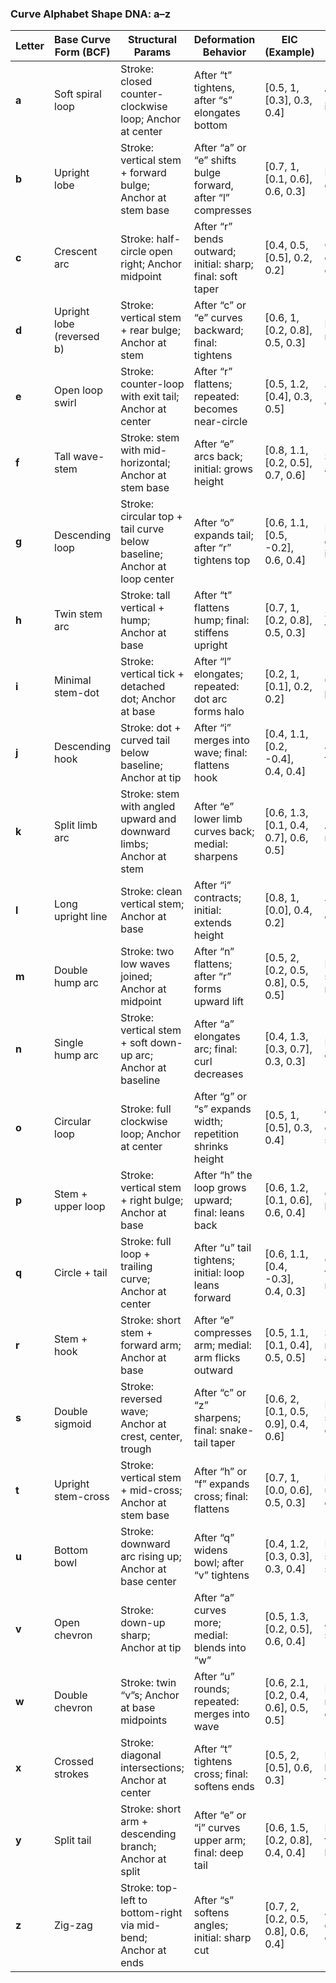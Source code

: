 ### Curve Alphabet Shape DNA: a–z

| Letter | Base Curve Form (BCF)     | Structural Params                                                       | Deformation Behavior                                        | EIC (Example)                           | Semantic                       |
| ------ | ------------------------- | ----------------------------------------------------------------------- | ----------------------------------------------------------- | --------------------------------------- | ------------------------------ |
| **a**  | Soft spiral loop          | Stroke: closed counter-clockwise loop; Anchor at center                 | After “t” tightens, after “s” elongates bottom              | \[0.5, 1, \[0.3], 0.3, 0.4]             | Warm, open, inviting           |
| **b**  | Upright lobe              | Stroke: vertical stem + forward bulge; Anchor at stem base              | After “a” or “e” shifts bulge forward, after “l” compresses | \[0.7, 1, \[0.1, 0.6], 0.6, 0.3]        | Bold, grounded                 |
| **c**  | Crescent arc              | Stroke: half-circle open right; Anchor midpoint                         | After “r” bends outward; initial: sharp; final: soft taper  | \[0.4, 0.5, \[0.5], 0.2, 0.2]           | Open, cautious, curious        |
| **d**  | Upright lobe (reversed b) | Stroke: vertical stem + rear bulge; Anchor at stem                      | After “c” or “e” curves backward; final: tightens           | \[0.6, 1, \[0.2, 0.8], 0.5, 0.3]        | Noble, resilient               |
| **e**  | Open loop swirl           | Stroke: counter-loop with exit tail; Anchor at center                   | After “r” flattens; repeated: becomes near-circle           | \[0.5, 1.2, \[0.4], 0.3, 0.5]           | Thoughtful, expressive         |
| **f**  | Tall wave-stem            | Stroke: stem with mid-horizontal; Anchor at stem base                   | After “e” arcs back; initial: grows height                  | \[0.8, 1.1, \[0.2, 0.5], 0.7, 0.6]      | Sharp, assertive               |
| **g**  | Descending loop           | Stroke: circular top + tail curve below baseline; Anchor at loop center | After “o” expands tail; after “r” tightens top              | \[0.6, 1.1, \[0.5, -0.2], 0.6, 0.4]     | Deep, grounded, introspective  |
| **h**  | Twin stem arc             | Stroke: tall vertical + hump; Anchor at base                            | After “t” flattens hump; final: stiffens upright            | \[0.7, 1, \[0.2, 0.8], 0.5, 0.3]        | Structured, formal             |
| **i**  | Minimal stem-dot          | Stroke: vertical tick + detached dot; Anchor at base                    | After “l” elongates; repeated: dot arc forms halo           | \[0.2, 1, \[0.1], 0.2, 0.2]             | Curious, precise               |
| **j**  | Descending hook           | Stroke: dot + curved tail below baseline; Anchor at tip                 | After “i” merges into wave; final: flattens hook            | \[0.4, 1.1, \[0.2, -0.4], 0.4, 0.4]     | Jovial, flowing                |
| **k**  | Split limb arc            | Stroke: stem with angled upward and downward limbs; Anchor at stem      | After “e” lower limb curves back; medial: sharpens          | \[0.6, 1.3, \[0.1, 0.4, 0.7], 0.6, 0.5] | Agile, dual-natured            |
| **l**  | Long upright line         | Stroke: clean vertical stem; Anchor at base                             | After “i” contracts; initial: extends height                | \[0.8, 1, \[0.0], 0.4, 0.2]             | Tall, elegant, directive       |
| **m**  | Double hump arc           | Stroke: two low waves joined; Anchor at midpoint                        | After “n” flattens; after “r” forms upward lift             | \[0.5, 2, \[0.2, 0.5, 0.8], 0.5, 0.5]   | Balanced, steady, rhythmic     |
| **n**  | Single hump arc           | Stroke: vertical stem + soft down-up arc; Anchor at baseline            | After “a” elongates arc; final: curl decreases              | \[0.4, 1.3, \[0.3, 0.7], 0.3, 0.3]      | Neutral, composed              |
| **o**  | Circular loop             | Stroke: full clockwise loop; Anchor at center                           | After “g” or “s” expands width; repetition shrinks height   | \[0.5, 1, \[0.5], 0.3, 0.4]             | Whole, enclosed, smooth        |
| **p**  | Stem + upper loop         | Stroke: vertical stem + right bulge; Anchor at base                     | After “h” the loop grows upward; final: leans back          | \[0.6, 1.2, \[0.1, 0.6], 0.6, 0.4]      | Confident, headstrong          |
| **q**  | Circle + tail             | Stroke: full loop + trailing curve; Anchor at center                    | After “u” tail tightens; initial: loop leans forward        | \[0.6, 1.1, \[0.4, -0.3], 0.4, 0.3]     | Quirky, trailing, reflective   |
| **r**  | Stem + hook               | Stroke: short stem + forward arm; Anchor at base                        | After “e” compresses arm; medial: arm flicks outward        | \[0.5, 1.1, \[0.1, 0.4], 0.5, 0.5]      | Sharp, reactive, adaptive      |
| **s**  | Double sigmoid            | Stroke: reversed wave; Anchor at crest, center, trough                  | After “c” or “z” sharpens; final: snake-tail taper          | \[0.6, 2, \[0.1, 0.5, 0.9], 0.4, 0.6]   | Fluid, slippery, emotional     |
| **t**  | Upright stem-cross        | Stroke: vertical stem + mid-cross; Anchor at stem base                  | After “h” or “f” expands cross; final: flattens             | \[0.7, 1, \[0.0, 0.6], 0.5, 0.3]        | Precise, upright, directive    |
| **u**  | Bottom bowl               | Stroke: downward arc rising up; Anchor at base center                   | After “q” widens bowl; after “v” tightens                   | \[0.4, 1.2, \[0.3, 0.3], 0.3, 0.4]      | Receptive, soft, supportive    |
| **v**  | Open chevron              | Stroke: down-up sharp; Anchor at tip                                    | After “a” curves more; medial: blends into “w”              | \[0.5, 1.3, \[0.2, 0.5], 0.6, 0.4]      | Angular, sharp, bold           |
| **w**  | Double chevron            | Stroke: twin “v”s; Anchor at base midpoints                             | After “u” rounds; repeated: merges into wave                | \[0.6, 2.1, \[0.2, 0.4, 0.6], 0.5, 0.5] | Expansive, rolling, collective |
| **x**  | Crossed strokes           | Stroke: diagonal intersections; Anchor at center                        | After “t” tightens cross; final: softens ends               | \[0.5, 2, \[0.5], 0.6, 0.3]             | Intersecting, balanced, tense  |
| **y**  | Split tail                | Stroke: short arm + descending branch; Anchor at split                  | After “e” or “i” curves upper arm; final: deep tail         | \[0.6, 1.5, \[0.2, 0.8], 0.4, 0.4]      | Reflective, trailing, harmonic |
| **z**  | Zig-zag                   | Stroke: top-left to bottom-right via mid-bend; Anchor at ends           | After “s” softens angles; initial: sharp cut                | \[0.7, 2, \[0.2, 0.5, 0.8], 0.6, 0.4]   | Jagged, directional, decisive  |
